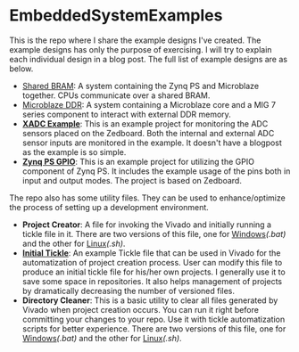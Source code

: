 # EmbeddedSystemExamples
This is the repo where I share the example designs I've created. 
The example designs has only the purpose of exercising. 
I will try to explain each individual design in a blog post. 
The full list of example designs are as below. 
* [Shared BRAM](https://medium.com/@caglayandokme/a-shared-bram-example-with-microblaze-and-zynq-soc-949495b5f540): A system containing the Zynq PS and Microblaze together. CPUs communicate over a shared BRAM. 
* [Microblaze DDR](https://medium.com/@caglayandokme/extending-the-memory-limits-of-microblaze-with-an-external-ddr-6c896e75c218): A system containing a Microblaze core and a MIG 7 series component to interact with external DDR memory. 
* [**XADC Example**](https://github.com/CaglayanDokme/EmbeddedSystemExamples/tree/main/ZedboardXadc): This is an example project for monitoring the ADC sensors placed on the Zedboard. Both the internal and external ADC sensor inputs are monitored in the example. It doesn't have a blogpost as the example is so simple. 
* [**Zynq PS GPIO**](https://github.com/CaglayanDokme/EmbeddedSystemExamples/tree/main/ZynqPsGpio): This is an example project for utilizing the GPIO component of Zynq PS. It includes the example usage of the pins both in input and output modes. The project is based on Zedboard.

The repo also has some utility files. They can be used to enhance/optimize the process of setting up a development environment. 
* **Project Creator**: A file for invoking the Vivado and initially running a tickle file in it. There are two versions of this file, one for [Windows](https://github.com/CaglayanDokme/EmbeddedSystemExamples/blob/main/ProjectCreator.bat)*(.bat)* and the other for [Linux](https://github.com/CaglayanDokme/EmbeddedSystemExamples/blob/main/ProjectCreator.sh)*(.sh)*. 
* [**Initial Tickle**](https://github.com/CaglayanDokme/EmbeddedSystemExamples/blob/main/InitialTickleExample.tcl): An example Tickle file that can be used in Vivado for the automatization of project creation process. User can modify this file to produce an initial tickle file for his/her own projects. I generally use it to save some space in repositories. It also helps management of projects by dramatically decreasing the number of versioned files.
* **Directory Cleaner**: This is a basic utility to clear all files generated by Vivado when project creation occurs. You can run it right before committing your changes to your repo. Use it with tickle automatization scripts for better experience. There are two versions of this file, one for [Windows](https://github.com/CaglayanDokme/EmbeddedSystemExamples/blob/main/ClearDirectory.bat)*(.bat)* and the other for [Linux](https://github.com/CaglayanDokme/EmbeddedSystemExamples/blob/main/ClearDirectory.sh)*(.sh)*. 
